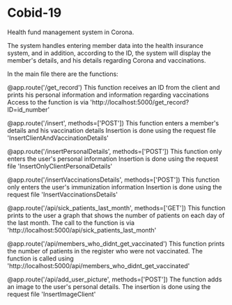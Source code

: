 # Cobid-19
Health fund management system in Corona.

The system handles entering member data into the health insurance system, and in addition, according to the ID, the system will display the member's details, and his details regarding Corona and vaccinations.

In the main file there are the functions:

@app.route('/get_record')
This function receives an ID from the client and prints his personal information and information regarding vaccinations
Access to the function is via 'http://localhost:5000/get_record?ID=id_number'

@app.route('/insert', methods=['POST'])
This function enters a member's details and his vaccination details
Insertion is done using the request file 'InsertClientAndVaccinationDetails'

@app.route('/insertPersonalDetails', methods=['POST'])
This function only enters the user's personal information
Insertion is done using the request file 'InsertOnlyClientPersonalDetails'

@app.route('/insertVaccinationsDetails', methods=['POST'])
This function only enters the user's immunization information
Insertion is done using the request file 'InsertVaccinationsDetails'

@app.route('/api/sick_patients_last_month', methods=['GET'])
This function prints to the user a graph that shows the number of patients on each day of the last month. The call to the function is via 'http://localhost:5000/api/sick_patients_last_month'

@app.route('/api/members_who_didnt_get_vaccinated')
This function prints the number of patients in the register who were not vaccinated. The function is called using 'http://localhost:5000/api/members_who_didnt_get_vaccinated'

@app.route('/api/add_user_picture', methods=['POST'])
The function adds an image to the user's personal details.
The insertion is done using the request file 'InsertImageClient'
